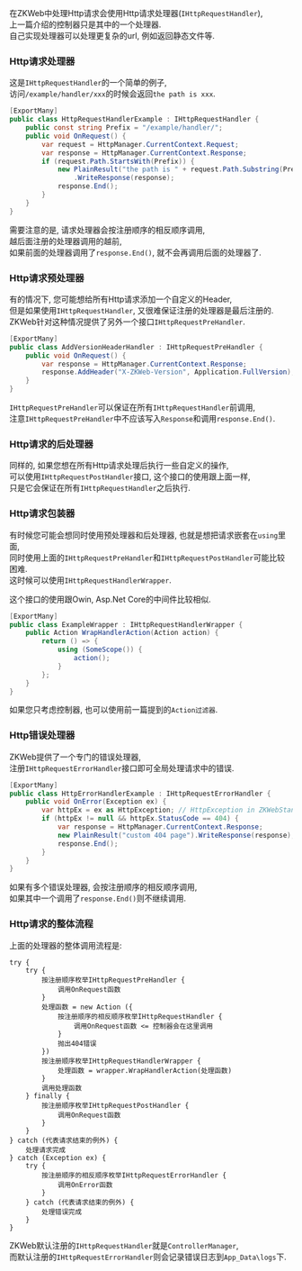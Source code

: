 在ZKWeb中处理Http请求会使用Http请求处理器(`IHttpRequestHandler`),<br/>
上一篇介绍的控制器只是其中的一个处理器.<br/>
自己实现处理器可以处理更复杂的url, 例如返回静态文件等.

### Http请求处理器

这是`IHttpRequestHandler`的一个简单的例子,<br/>
访问`/example/handler/xxx`的时候会返回`the path is xxx`.

``` csharp
[ExportMany]
public class HttpRequestHandlerExample : IHttpRequestHandler {
	public const string Prefix = "/example/handler/";
	public void OnRequest() {
		var request = HttpManager.CurrentContext.Request;
		var response = HttpManager.CurrentContext.Response;
		if (request.Path.StartsWith(Prefix)) {
			new PlainResult("the path is " + request.Path.Substring(Prefix.Length))
				.WriteResponse(response);
			response.End();
		}
	}
}
```

需要注意的是, 请求处理器会按注册顺序的相反顺序调用,<br/>
越后面注册的处理器调用的越前,<br/>
如果前面的处理器调用了`response.End()`, 就不会再调用后面的处理器了.<br/>

### Http请求预处理器

有的情况下, 您可能想给所有Http请求添加一个自定义的Header,<br/>
但是如果使用`IHttpRequestHandler`, 又很难保证注册的处理器是最后注册的.<br/>
ZKWeb针对这种情况提供了另外一个接口`IHttpRequestPreHandler`.<br/>

``` csharp
[ExportMany]
public class AddVersionHeaderHandler : IHttpRequestPreHandler {
	public void OnRequest() {
		var response = HttpManager.CurrentContext.Response;
		response.AddHeader("X-ZKWeb-Version", Application.FullVersion);
	}
}
```

`IHttpRequestPreHandler`可以保证在所有`IHttpRequestHandler`前调用,<br/>
注意`IHttpRequestPreHandler`中不应该写入`Response`和调用`response.End()`.<br/>

### Http请求的后处理器

同样的, 如果您想在所有Http请求处理后执行一些自定义的操作,<br/>
可以使用`IHttpRequestPostHandler`接口, 这个接口的使用跟上面一样,<br/>
只是它会保证在所有`IHttpRequestHandler`之后执行.<br/>

### Http请求包装器

有时候您可能会想同时使用预处理器和后处理器, 也就是想把请求嵌套在`using`里面,<br/>
同时使用上面的`IHttpRequestPreHandler`和`IHttpRequestPostHandler`可能比较困难.<br/>
这时候可以使用`IHttpRequestHandlerWrapper`.<br/>

这个接口的使用跟Owin, Asp.Net Core的中间件比较相似.<br/>

``` csharp
[ExportMany]
public class ExampleWrapper : IHttpRequestHandlerWrapper {
	public Action WrapHandlerAction(Action action) {
		return () => {
			using (SomeScope()) {
				action();
			}
		};
	}
}
```

如果您只考虑控制器, 也可以使用前一篇提到的`Action过滤器`.<br/>

### Http错误处理器

ZKWeb提供了一个专门的错误处理器,<br/>
注册`IHttpRequestErrorHandler`接口即可全局处理请求中的错误.<br/>

``` csharp
[ExportMany]
public class HttpErrorHandlerExample : IHttpRequestErrorHandler {
	public void OnError(Exception ex) {
		var httpEx = ex as HttpException; // HttpException in ZKWebStandard.Web
		if (httpEx != null && httpEx.StatusCode == 404) {
			var response = HttpManager.CurrentContext.Response;
			new PlainResult("custom 404 page").WriteResponse(response);
			response.End();
		}
	}
}
```

如果有多个错误处理器, 会按注册顺序的相反顺序调用,<br/>
如果其中一个调用了`response.End()`则不继续调用.<br/>

### Http请求的整体流程

上面的处理器的整体调用流程是:

``` text
try {
	try {
		按注册顺序枚举IHttpRequestPreHandler {
			调用OnRequest函数
		}
		处理函数 = new Action ({
			按注册顺序的相反顺序枚举IHttpRequestHandler {
				调用OnRequest函数 <= 控制器会在这里调用
			}
			抛出404错误
		})
		按注册顺序枚举IHttpRequestHandlerWrapper {
			处理函数 = wrapper.WrapHandlerAction(处理函数)
		}
		调用处理函数
	} finally {
		按注册顺序枚举IHttpRequestPostHandler {
			调用OnRequest函数
		}
	}
} catch (代表请求结束的例外) {
	处理请求完成
} catch (Exception ex) {
	try {
		按注册顺序的相反顺序枚举IHttpRequestErrorHandler {
			调用OnError函数
		}
	} catch (代表请求结束的例外) {
		处理错误完成
	}
}
```

ZKWeb默认注册的`IHttpRequestHandler`就是`ControllerManager`,<br/>
而默认注册的`IHttpRequestErrorHandler`则会记录错误日志到`App_Data\logs`下.
